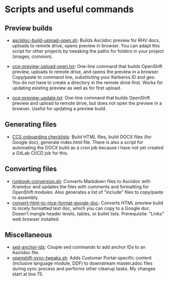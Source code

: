 # Scripts and useful commands

## Preview builds
- [asciidoc-build-upload-open.sh](https://github.com/apinnick/scripts/blob/main/asciidoc-build-upload-open.sh): Builds Asciidoc preview for RHV docs, uploads to remote drive, opens preview in browser. You can adapt this script for other projects by tweaking the paths for folders in your project (images, common).

- [ocp-preview-upload-open.txt](https://github.com/apinnick/scripts/blob/main/ocp-preview-upload-open.txt): One-line command that builds OpenShift preview, uploads to remote drive, and opens the preview in a browser. Copy/paste to command line, substituting your Kerberos ID and geo. You do not have to create a directory in the remote drive first. Works for updating existing preview as well as for first upload.
- [ocp-preview-update.txt](https://github.com/apinnick/scripts/blob/main/ocp-preview-update.txt): One-line command that builds OpenShift preview and upload to remote drive, but does not open the preview in a browser. Useful for updating a preview build.

## Generating files
- [CCS onboarding checklists](https://github.com/apinnick/scripts/tree/main/CCS%20onboarding%20checklists): Build HTML files, build DOCX files (for Google doc), generate index.html file. There is also a script for automating the DOCX build as a cron job because I have not yet created a GitLab CI/CD job for this.

## Converting files
- [runbook-conversion.sh](https://github.com/apinnick/scripts/blob/main/runbook-conversion.sh): Converts Markdown files to Asciidoc with Kramdoc and updates the files with comments and formatting for OpenShift modules. Also generates a list of "include" files to copy/paste to assembly.
- [convert-html-to-nice-format-google-doc](https://github.com/apinnick/scripts/blob/main/convert-html-to-nice-format-google-doc): Converts HTML preview build to nicely formatted text doc, which you can copy to a Google doc. Doesn't mangle header levels, tables, or bullet lists. Prerequisite: "Links" web browser installed.

## Miscellaneous
- [sed-anchor-ids](https://github.com/apinnick/scripts/blob/main/sed-anchor-ids): Couple sed commands to add anchor IDs to an Asciidoc file.
- [openshift-sync-tweaks.sh](https://github.com/apinnick/scripts/blob/main/openshift-sync-tweaks.sh): Adds Customer Portal-specific content (inclusive language module, DDF) to downstream master.adoc files during sync process and performs other cleanup tasks. My changes start at line 75.
